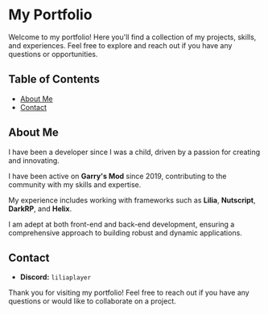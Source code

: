# My Portfolio

Welcome to my portfolio! Here you'll find a collection of my projects, skills, and experiences. Feel free to explore and reach out if you have any questions or opportunities.

## Table of Contents

- [About Me](#about-me)
- [Contact](#contact)

## About Me

I have been a developer since I was a child, driven by a passion for creating and innovating.

I have been active on **Garry's Mod** since 2019, contributing to the community with my skills and expertise.

My experience includes working with frameworks such as **Lilia**, **Nutscript**, **DarkRP**, and **Helix**.

I am adept at both front-end and back-end development, ensuring a comprehensive approach to building robust and dynamic applications.

## Contact

- **Discord:** `liliaplayer`

Thank you for visiting my portfolio! Feel free to reach out if you have any questions or would like to collaborate on a project.
